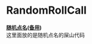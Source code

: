 # RandomRollCall
**[随机点名](https://xkk1.github.io/program/randomrollcall/)([备用](https://xkk2.gitee.io/program/randomrollcall/))**  
这里面放的是随机点名的屎山代码  
